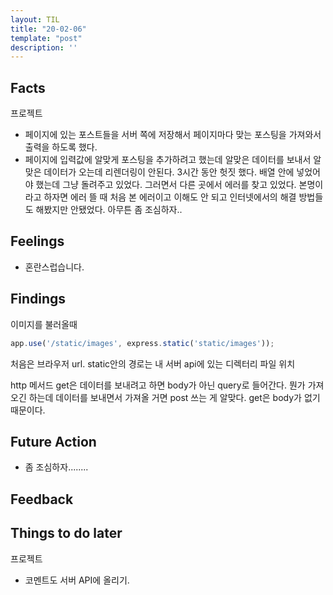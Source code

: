 ```yaml
---
layout: TIL
title: "20-02-06"
template: "post"
description: ''
---
```


## Facts

프로젝트

- 페이지에 있는 포스트들을 서버 쪽에 저장해서 페이지마다 맞는 포스팅을 가져와서 출력을 하도록 했다.
- 페이지에 입력값에 알맞게 포스팅을 추가하려고 했는데 알맞은 데이터를 보내서 알맞은 데이터가 오는데 리렌더링이 안된다. 3시간 동안 헛짓 했다. 배열 안에 넣었어야 했는데 그냥 돌려주고 있었다. 그러면서 다른 곳에서 에러를 찾고 있었다. 본명이라고 하자면 에러 뜰 때 처음 본 에러이고 이해도 안 되고 인터넷에서의 해결 방법들도 해봤지만 안됐었다. 아무튼 좀 조심하자..

## Feelings

- 혼란스럽습니다.

## Findings

이미지를 불러올때 

```javascript
app.use('/static/images', express.static('static/images'));
```

처음은 브라우저 url. static안의 경로는 내 서버 api에 있는 디렉터리 파일 위치

http 메서드 get은 데이터를 보내려고 하면 body가 아닌 query로 들어간다. 뭔가 가져오긴 하는데 데이터를 보내면서 가져올 거면 post 쓰는 게 알맞다. get은 body가 없기 때문이다.

## Future Action

- 좀 조심하자........

## Feedback

## Things to do later

프로젝트

- 코멘트도 서버 API에 올리기.
